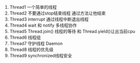1.  Thread1 一个简单的线程
2.  Thread2 不要通过stop结束线程 通过方法让他结束
3.  Thread3 interrupt 通过线程中断退出线程
4.  Thread4 wait 和 notify 多线程协作
5.  Thread5 Thread.join() 线程的等待 和 Thread.yield()让出当前cpu
6.  Thread6 线程组
7.  Thread7 守护线程 Daemon
8.  Thread8 线程的优先级
9.  Thread9 synchronized线程安全